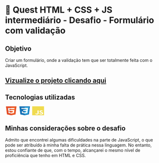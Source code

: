 # 📄 Quest HTML + CSS + JS intermediário - Desafio - Formulário com validação

## Objetivo

Criar um formulário, onde a validação tem que ser totalmente feita com o JavaScript.

## [Vizualize o projeto clicando aqui]() ##

## Tecnologias utilizadas

<img align="center" alt="HTML" height="30" width="40" src="https://raw.githubusercontent.com/devicons/devicon/master/icons/html5/html5-original.svg"> 
<img align="center" alt="CSS" height="30" width="40" src="https://raw.githubusercontent.com/devicons/devicon/master/icons/css3/css3-original.svg"> 
<img align="center" alt="Js" height="30" width="40" src="https://raw.githubusercontent.com/devicons/devicon/master/icons/javascript/javascript-plain.svg">

## Minhas considerações sobre o desafio

Admito que encontrei algumas dificuldades na parte de JavaScript, o que pode ser atribuído à minha falta de prática nessa linguagem. No entanto, estou confiante de que, com o tempo, alcançarei o mesmo nível de proficiência que tenho em HTML e CSS.